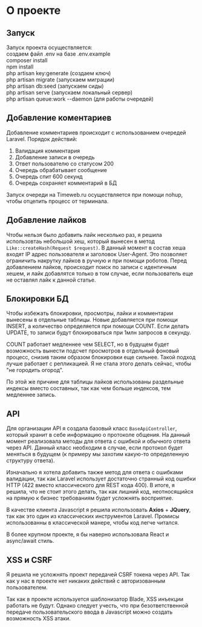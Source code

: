 # О проекте


## Запуск
Запуск проекта осуществляется: <br>
создаем файл .env на базе .env.example <br>
composer install<br>
npm install <br>
php artisan key:generate (создаем ключ) <br>
php artisan migrate (запускаем миграции) <br>
php artisan db:seed (запускаем сиды) <br>
php artisan serve (запускаем локальный сервер) <br>
php artisan queue:work --daemon (для работы очередей)

## Добавление коментариев

Добавление комментариев происходит с использованием очередей Laravel. Порядок действий:

1. Валидация комментария
2. Добавление записи в очередь
3. Ответ пользователю со статусом 200
4. Очередь обрабатывает сообщение
5. Очередь спит 600 секунд
6. Очередь сохраняет комментарий в БД

Запуск очереди на Timeweb.ru осуществляется при помощи nohup, чтобы отцепить процесс от терминала. <br>

## Добавление лайков
Чтобы нельзя было добавить лайк несколько раз, я решила использовтаь небольшой хеш, который вынесен в метод ```Like::createHash(Request $request)```.
В данный момент в состав хеша входят IP адрес пользователя и заголовок User-Agent. Это позволяет ограничить накрутку лайков в ручную и при помощи роботов.
Перед добавлением лайков, происходит поиск по записи с идентичным хешем, и лайк добавлятся только в том случае, если пользователь еще не оставлял лайк к данной статье.

## Блокировки БД
Чтобы избежать блокировки, просмотры, лайки и комментарии вынесены в отдельные таблицы.
Новые добавляется при помощи INSERT, а количество определяется при помощи COUNT.
Если делать UPDATE, то записи будут блокироваться при 1млн запросов в секунду.

COUNT работает медленнее чем SELECT, но в будущем будет возможность вынести подсчет просмотров в отдельный фоновый процесс, 
снизив таким образом блокировки еще сильнее. Такой подход лучше работает с репликацией. Я не стала этого делать сейчас, чтобы "не городить огород".

По этой же причине для таблицы лайков использованы раздельные индексы вместо составных, так как чем больше индексов, тем медленнее запись.

## API

Для организации API я создала базовый класс ```BaseApiController```, который хранит в себе информацию о протоколе общения. 
На данный момент реализовала методы для ответа с ошибкой и обычного ответа через API. Данный класс необходим в случае, если протокол будет меняться в будущем (к примеру мы захотим какую-то определенную структуру ответа).

Изначально я хотела добавить также метод для ответа с ошибками валидации, 
так как Laravel использует достаточно странный код ошибки HTTP (422 вместо классического для REST кода 400). 
В итоге, я решила, что не стоит этого делать, так как лишний код, неотносящийся на прямую к бизнес требованиям будет усложнять восприятие.

В качестве клиента Javascript я решила использовать <b>Axios</b> + <b>JQuery</b>, так как это один из классических инструментов Laravel.
Промисы использованны в классической манере, чтобы код легче читался.

В более крупном проекте, я бы наверно использовала React и async/await стиль.

## XSS и CSRF
Я решила не усложнять проект передачей CSRF токена через API. Так как у нас в проекте нет никаких действий с авторизованным пользователем.

Так как в проекте используется шаблонизатор Blade, XSS инъекции работать не будут. 
Однако следует учесть, что при безответственной передаче пользовательского ввода в Javascript можно создать возможность XSS атаки.
